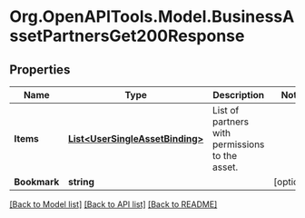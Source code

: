 # Org.OpenAPITools.Model.BusinessAssetPartnersGet200Response

## Properties

Name | Type | Description | Notes
------------ | ------------- | ------------- | -------------
**Items** | [**List&lt;UserSingleAssetBinding&gt;**](UserSingleAssetBinding.md) | List of partners with permissions to the asset. | 
**Bookmark** | **string** |  | [optional] 

[[Back to Model list]](../README.md#documentation-for-models) [[Back to API list]](../README.md#documentation-for-api-endpoints) [[Back to README]](../README.md)


